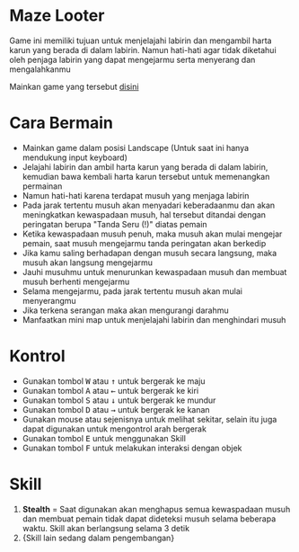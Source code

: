 # Maze Looter
Game ini memiliki tujuan untuk menjelajahi labirin dan mengambil harta karun yang berada di dalam labirin. Namun hati-hati agar tidak diketahui oleh penjaga labirin yang dapat mengejarmu serta menyerang dan mengalahkanmu

Mainkan game yang tersebut [disini](https://helmy-faishal.github.io/maze-looter-game/)

# Cara Bermain
* Mainkan game dalam posisi Landscape (Untuk saat ini hanya mendukung input keyboard)
* Jelajahi labirin dan ambil harta karun yang berada di dalam labirin, kemudian bawa kembali harta karun tersebut untuk memenangkan permainan
* Namun hati-hati karena terdapat musuh yang menjaga labirin
* Pada jarak tertentu musuh akan menyadari keberadaanmu dan akan meningkatkan kewaspadaan musuh, hal tersebut ditandai dengan peringatan berupa "Tanda Seru (!)" diatas pemain
* Ketika kewaspadaan musuh penuh, maka musuh akan mulai mengejar pemain, saat musuh mengejarmu tanda peringatan akan berkedip
* Jika kamu saling berhadapan dengan musuh secara langsung, maka musuh akan langsung mengejarmu
* Jauhi musuhmu untuk menurunkan kewaspadaan musuh dan membuat musuh berhenti mengejarmu
* Selama mengejarmu, pada jarak tertentu musuh akan mulai menyerangmu
* Jika terkena serangan maka akan mengurangi darahmu
* Manfaatkan mini map untuk menjelajahi labirin dan menghindari musuh

# Kontrol
* Gunakan tombol <kbd>W</kbd> atau <kbd>↑</kbd> untuk bergerak ke maju
* Gunakan tombol <kbd>A</kbd> atau <kbd>←</kbd> untuk bergerak ke kiri
* Gunakan tombol <kbd>S</kbd> atau <kbd>↓</kbd> untuk bergerak ke mundur
* Gunakan tombol <kbd>D</kbd> atau <kbd>→</kbd> untuk bergerak ke kanan
* Gunakan mouse atau sejenisnya untuk melihat sekitar, selain itu juga dapat digunakan untuk mengontrol arah bergerak
* Gunakan tombol <kbd>E</kbd> untuk menggunakan Skill
* Gunakan tombol <kbd>F</kbd> untuk melakukan interaksi dengan objek

# Skill
1. **Stealth** = Saat digunakan akan menghapus semua kewaspadaan musuh dan membuat pemain tidak dapat dideteksi musuh selama beberapa waktu. Skill akan berlangsung selama 3 detik
2. {Skill lain sedang dalam pengembangan}
